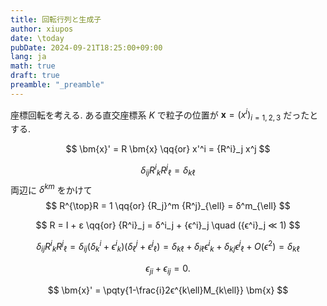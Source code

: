 ```yaml
---
title: 回転行列と生成子
author: xiupos
date: \today
pubDate: 2024-09-21T18:25:00+09:00
lang: ja
math: true
draft: true
preamble: "_preamble"
---
```


座標回転を考える. ある直交座標系 $K$ で粒子の位置が $\bm{x}=(x^i)_{i=1,2,3}$ だったとする.

$$
\bm{x}' = R \bm{x} \qq{or} x'^i = {R^i}_j x^j
$$

$$
δ_{ij} {R^i}_k {R^j}_{\ell} = δ_{k\ell}
$$
両辺に $δ^{km}$ をかけて
$$
R^{\top}R = 1 \qq{or} {R_j}^m {R^j}_{\ell} = δ^m_{\ell}
$$

$$
R = I + ε \qq{or} {R^i}_j = δ^i_j + {ϵ^i}_j \quad ({ϵ^i}_j ≪ 1)
$$

$$
δ_{ij} {R^i}_k {R^j}_{\ell} = δ_{ij} (δ^i_k + {ϵ^i}_k)(δ^j_{\ell} + {ϵ^j}_{\ell}) = δ_{k\ell} + δ_{i\ell} {ϵ^i}_k + δ_{kj} {ϵ^j}_{\ell} + O(ϵ^2) = δ_{k\ell}
$$

$$
ϵ_{ji} + ϵ_{ij} = 0.
$$

$$
\bm{x}' = \pqty{1-\frac{i}2ϵ^{k\ell}M_{k\ell}} \bm{x}
$$

